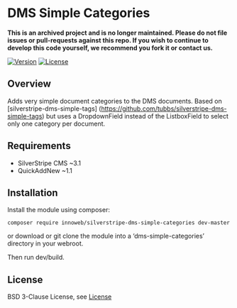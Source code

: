 # DMS Simple Categories

**This is an archived project and is no longer maintained. Please do not file issues or pull-requests against this repo. If you wish to continue to develop this code yourself, we recommend you fork it or contact us.**

[![Version](http://img.shields.io/packagist/v/innoweb/silverstripe-dms-simple-categories.svg?style=flat-square)](https://packagist.org/packages/innoweb/silverstripe-dms-simple-categories)
[![License](http://img.shields.io/packagist/l/innoweb/silverstripe-dms-simple-categories.svg?style=flat-square)](license.md)

## Overview

Adds very simple document categories to the DMS documents. Based on [silverstripe-dms-simple-tags] (https://github.com/tubbs/silverstripe-dms-simple-tags) but uses a DropdownField instead of the ListboxField to select only one category per document.

## Requirements

* SilverStripe CMS ~3.1
* QuickAddNew ~1.1

## Installation

Install the module using composer:
```
composer require innoweb/silverstripe-dms-simple-categories dev-master
```
or download or git clone the module into a ‘dms-simple-categories’ directory in your webroot.

Then run dev/build.

## License

BSD 3-Clause License, see [License](license.md)
